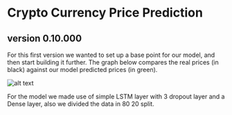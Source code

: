 # Crypto Currency Price Prediction
## version 0.10.000
For this first version we wanted to set up a base point for our model, and then start building it further.
The graph below compares the real prices (in black) against our model predicted prices (in green).


![alt text](https://lh3.googleusercontent.com/ZbVegzSI5PyMJKWG3lefQ2kXgXNjB47fCbtNxOC_cK0uvVs4ibpXKbD-TiFI7jqXIurSO-kY6-pAtdNKwt-xnvLDAiFUYx79fzBaejhLh79syHPIhzOu2Mp_iYcOkg8Y90bXjCj6koAW65FZCVhZ9gDXJXT_FYkNu4X-49JDAOpTujvlOQGoomrJjZmH7QDAQQmbuwJ-Cxmn1QvEP0KUBq2TuFLac4jyBw8b4kLUgnwo-_coll_Pcmwt0qKR7cUaunzpgi9hNGfz-qqyfMsBz0rf4doGDZ65gxi_Sw_4i-FvQC24TRlWwEYPdIT5xxt4_agCMtFNjH3OFLxTaMZPAjP9nHV4E44OLRPBDQSvtOaNjbGAzMXS-4JKvQLRqPmPtodgqEgTSu_14H7jDVRHqQf9IL_EMi29JnICo6uATIeY61LGLvR60F4UEGgujI3-1-1skZFWdXOFjTZpd0ceX1a8HQA_DEfumxCmpooCyv5O6tPIILzxeHc4Jb4Ie0JqU3aerBUw587yZCJt7q0WcEdjUHXRvy7gfW0nd3wDDwrSkMH7K0vUd0YVYlK3c33TCFJJMA-Y5GcaoZvLNMVwMlsBMim9XshFFrVe6qZdFcc6Hcq9cSF64ZZdIA1Lhc0RJlcAw3U26NdO96pJWrzZnVxeYXu1wUzRkUsD5vigmJt8NIjSUPnNZlI_sh17P4ppKNJ7OAztALTarARriKxF7CA=w401-h278-no?authuser=0)


For the model we made use of simple LSTM layer with 3 dropout layer and a Dense layer, also we divided the data in 80 20 split.


